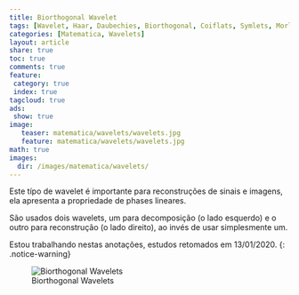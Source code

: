 ```yaml
---
title: Biorthogonal Wavelet
tags: [Wavelet, Haar, Daubechies, Biorthogonal, Coiflats, Symlets, Morlet, Mexican Hat, Meyer]
categories: [Matematica, Wavelets]
layout: article
share: true
toc: true
comments: true
feature:
 category: true
 index: true
tagcloud: true
ads: 
 show: true
image:
   teaser: matematica/wavelets/wavelets.jpg
   feature: matematica/wavelets/wavelets.jpg
math: true
images:
  dir: /images/matematica/wavelets/
---
```


Este típo de wavelet é importante para reconstruções de sinais e imagens, ela apresenta a propriedade de phases lineares.

<!--more-->

São usados dois wavelets, um para decomposição (o lado esquerdo) e o outro para reconstrução (o lado direito), ao invés de usar simplesmente um.


Estou trabalhando nestas anotações, estudos retomados em 13/01/2020.
{: .notice-warning}

<figure class="image">
  <img src="{{site.url}}/{page.images.url}}/ch01_intro62-Biorthogonal.gif" alt="Biorthogonal Wavelets" >
  <figcaption>Biorthogonal Wavelets</figcaption>
</figure>
